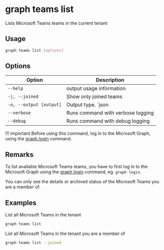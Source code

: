 # graph teams list

Lists Microsoft Teams teams in the current tenant

## Usage

```sh
graph teams list [options]
```

## Options

Option|Description
------|-----------
`--help`|output usage information
`-j, --joined`|Show only joined teams
`-o, --output [output]`|Output type. `json|text`. Default `text`
`--verbose`|Runs command with verbose logging
`--debug`|Runs command with debug logging

!!! important
    Before using this command, log in to the Microsoft Graph, using the [graph login](../login.md) command.

## Remarks

To list available Microsoft Teams teams, you have to first log in to the Microsoft Graph using the [graph login](../login.md) command, eg. `graph login`.

You can only see the details or archived status of the Microsoft Teams you are a member of.

## Examples

List all Microsoft Teams in the tenant

```sh
graph teams list
```

List all Microsoft Teams in the tenant you are a member of

```sh
graph teams list --joined
```